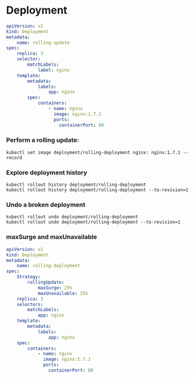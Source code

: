 
Deployment
=


```yaml
apiVersion: v1
kind: Deployment
metadata:
    name: rolling-update
spec:
    replica: 3
    selector:
        matchLabels:
            label: nginx
    template:
        metadata:
            labels: 
                app: nginx
        spec:
            containers:
                - name: nginx
                  image: nginx:1.7.1
                  ports:
                    containerPort: 80
```

### Perform a rolling update:

```shell script
kubectl set image deployment/rolling-deployment nginx: nginx:1.7.1 --record
```

### Explore deployment history


```shell script
kubectl rollout history deployment/rolling-deployment
kubectl rollout history deployment/rolling-deployment --to-revision=1
```

### Undo a broken deployment

```shell script
kubectl rollout undo deployment/rolling-deployment
kubectl rollout undo deployment/rolling-deployment --to-revision=1 
```


### maxSurge and maxUnavailable

```yaml
apiVersion: v1
kind: Deployment
metadata:
    name: rolling-deployment
spec:
    Strategy:
        rollingUpdate:
            maxSurge: 25%
            maxUnavailable: 25%
    replica: 3
    selectors:
        matchLabels:
            app: nginx
    template:
        metadata:
            labels:
                app: nginx
    spec:
        containers:
            - name: nginx
              image: nginx:1.7.1
              ports:
                containerPort: 80
```


